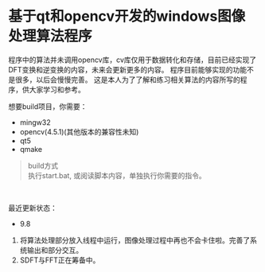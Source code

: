 # 基于qt和opencv开发的windows图像处理算法程序

程序中的算法并未调用opencv库，cv库仅用于数据转化和存储，目前已经实现了DFT变换和逆变换的内容，未来会更新更多的内容。
程序目前能够实现的功能不是很多，以后会慢慢完善。
这是本人为了了解和练习相关算法的内容所写的程序，供大家学习和参考。

想要build项目，你需要：

* mingw32
* opencv(4.5.1)(其他版本的兼容性未知)
* qt5
* qmake

> build方式  
> 执行start.bat, 或阅读脚本内容，单独执行你需要的指令。

&emsp;

最近更新状态：

* 9.8

1. 将算法处理部分放入线程中运行，图像处理过程中再也不会卡住啦。完善了系统输出和部分交互。
2. SDFT与FFT正在筹备中。  
